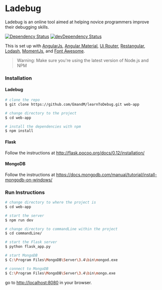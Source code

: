 # Ladebug

Ladebug is an online tool aimed at helping novice programmers improve their debugging skills.

[![Dependency Status](https://david-dm.org/EmandM/learnToDebug/status.svg)](https://david-dm.org/EmandM/learnToDebug#info=dependencies) [![devDependency Status](https://david-dm.org/EmandM/learnToDebug/dev-status.svg)](https://david-dm.org/EmandM/learnToDebug#info=devDependencies)

This is set up with [AngularJs](https://angularjs.org/), [Angular Material](https://material.angularjs.org/latest/), [Ui Router](https://ui-router.github.io/), [Restangular](https://github.com/mgonto/restangular), [Lodash](https://lodash.com/), [MomentJs](https://momentjs.com/), and [Font Awesome](http://fontawesome.io/).

>Warning: Make sure you're using the latest version of Node.js and NPM

### Installation
#### Ladebug
```bash
# clone the repo
$ git clone https://github.com/EmandM/learnToDebug.git web-app

# change directory to the project
$ cd web-app

# install the dependencies with npm
$ npm install
```

#### Flask
Follow the instructions at http://flask.pocoo.org/docs/0.12/installation/

#### MongoDB
Follow the instructions at https://docs.mongodb.com/manual/tutorial/install-mongodb-on-windows/

### Run Instructions
```bash
# change directory to where the project is
$ cd web-app

# start the server
$ npm run dev

# change directory to commandLine within the project
$ cd commandLine/

# start the Flask server
$ python flask_app.py

# start MongoDB
$ C:\Program Files\MongoDB\Server\3.4\bin\mongod.exe

# connect to MongoDB
$ C:\Program Files\MongoDB\Server\3.4\bin\mongo.exe
```

go to [http://localhost:8080](http://localhost:8080) in your browser.
